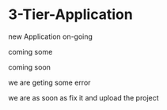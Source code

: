 # 3-Tier-Application

new Application on-going

coming some



coming soon 

we are geting some error 

we are as soon as fix it and upload the project
